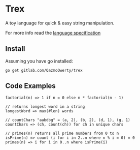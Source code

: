 # Trex

A toy language for quick & easy string manipulation.

For more info read the [language specification](docs/trex-spec.md)

## Install

Assuming you have go installed:

```
go get gitlab.com/QazmoQwerty/trex
```

## Code Examples

```
factorial(n) => 1 if n = 0 else n * factorial(n - 1)
```

```
// returns longest word in a string
longestWord => max(#len) words
```

```
// countChars "aabdbg" = (a, 2), (b, 2), (d, 1), (g, 1) 
countChars => (ch, count(ch)) for ch in unique chars
```


```
// primes(n) returns all prime numbers from 0 to n
isPrime(n) => count (i for i in 2..n where n % i = 0) = 0
primes(n) => i for i in 0..n where isPrime(i)
```
